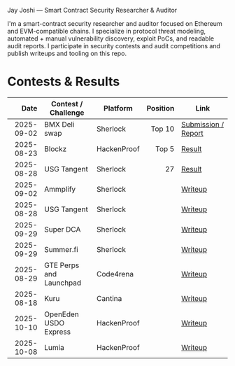 Jay Joshi — Smart Contract Security Researcher & Auditor


I'm a smart-contract security researcher and auditor focused on Ethereum and EVM-compatible chains. I specialize in protocol threat modeling, automated + manual vulnerability discovery, exploit PoCs, and readable audit reports. I participate in security contests and audit competitions and publish writeups and tooling on this repo.



# Contests & Results
| Date | Contest / Challenge | Platform | Position | Link | 
|---:|---|---|---:|---|
| 2025-09-02 | BMX Deli swap | Sherlock | Top 10 | [Submission / Report](https://audits.sherlock.xyz/contests/1154?filter=results) | 
| 2025-08-23 | Blockz | HackenProof | Top 5 | [Result](https://x.com/HackenProof/status/1979143500848415028) | 
| 2025-08-28 | USG Tangent | Sherlock | 27 | [Result](https://audits.sherlock.xyz/contests/1073?filter=results) |
| 2025-09-02 | Ammplify | Sherlock |  | [Writeup](#) |
| 2025-08-28 | USG Tangent | Sherlock |  | [Writeup](#) |
| 2025-09-29 | Super DCA | Sherlock |  | [Writeup](#) |
| 2025-09-29 | Summer.fi | Sherlock |  | [Writeup](#) |
| 2025-08-29 | GTE Perps and Launchpad | Code4rena |  | [Writeup](#) |
| 2025-08-18 | Kuru | Cantina |  | [Writeup](#) |
| 2025-10-10 | OpenEden USDO Express | HackenProof |  | [Writeup](#) |
| 2025-10-08 | Lumia  | HackenProof |  | [Writeup](#) |



